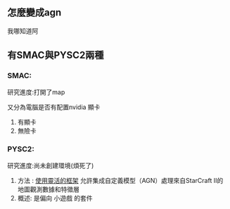 ## 怎麼變成agn

我哪知道阿

## 有SMAC與PYSC2兩種

### SMAC:
  
研究進度:打開了map
   
又分為電腦是否有配置nvidia 顯卡
1. 有顯卡
2. 無險卡

  
### PYSC2:
  
研究進度:尚未創建環境(煩死了)
   
1. 方法 :
   [使用靈活的框架](https://github.com/google-deepmind/pysc2?tab=readme-ov-file#pysc2---starcraft-ii-learning-environment)
   允許集成自定義模型（AGN）處理來自StarCraft II的地圖觀測數據和特徵層
2. 概述:
   是偏向 小遊戲 的套件
